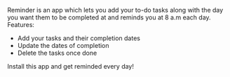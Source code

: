 Reminder is an app which lets you add your to-do tasks along with the day you want them to be completed at and reminds you at 8 a.m each day.
Features:
- Add your tasks and their completion dates
- Update the dates of completion
- Delete the tasks once done

Install this app and get reminded every day!
